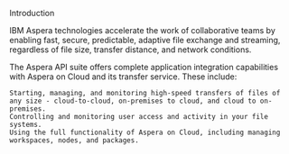 Introduction

IBM Aspera technologies accelerate the work of collaborative teams by enabling fast, secure, predictable, adaptive file exchange and streaming, regardless of file size, transfer distance, and network conditions.

The Aspera API suite offers complete application integration capabilities with Aspera on Cloud and its transfer service. These include:

    Starting, managing, and monitoring high-speed transfers of files of any size - cloud-to-cloud, on-premises to cloud, and cloud to on-premises.
    Controlling and monitoring user access and activity in your file systems.
    Using the full functionality of Aspera on Cloud, including managing workspaces, nodes, and packages.

